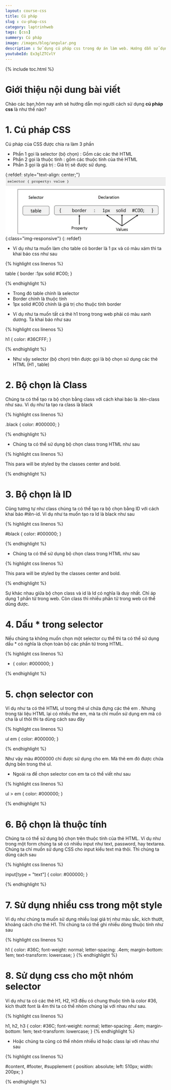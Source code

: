 ```yaml
---
layout: course-css
title: Cú pháp  
slug : cu-phap-css
category: laptrinhweb
tags: [css]
summery: Cú pháp   
image: /images/blog/angular.png
description : Sử dụng cú pháp css trong dự án làm web. Hướng dẫn sử dụng cú pháp css vào dự án web. 
youtubeId: Ex3glZTCvlY
---
```


{% include toc.html %}

# **Giới thiệu nội dung bài viết**

Chào các bạn,hôm nay anh sẽ hướng dẫn mọi người cách sử dụng <b>cú pháp css</b> là như thế nào?

# **1. Cú pháp CSS**

Cú pháp của CSS được chia ra làm 3 phần

- Phần 1 gọi là selector (bộ chọn) : Gồm các các thẻ HTML 
- Phần 2 gọi là thuộc tính : gồm các thuộc tính của thẻ HTML
- Phần 3 gọi là giá trị    : Giá trị sẽ được sử dụng.

{:refdef: style="text-align: center;"}
![syntax1](/images/post/css/syntax1.png){:class="img-responsive"}
{: refdef}

- Ví dụ như ta muốn làm cho table có border là 1 px và có màu xám thì ta khai báo css như sau

{% highlight css linenos %}

   table { border :1px solid #C00; }

{% endhighlight %}

+ Trong đó table chính là selector
+ Border chính là thuộc tính
+ 1px solid #C00 chính là giá trị cho thuộc tính border

- Ví dụ như ta muốn tất cả thẻ h1 trong trong web phải có màu xanh dương. Ta khai báo như sau

{% highlight css linenos %}

h1 {
   color: #36CFFF; 
}

{% endhighlight %}

- Như vậy selector (bộ chọn) trên được gọi là bộ chọn sử dụng các thẻ HTML  (H1 , table)

# **2. Bộ chọn là Class**

Chúng ta có thể tạo ra bộ chọn bằng class với cách khai báo là .tên-class như sau. Ví dụ như ta tạo ra class là black

{% highlight css linenos %}

.black {
   color: #000000; 
}

{% endhighlight %}

- Chúng ta có thể sử dụng bộ chọn class trong HTML như sau

{% highlight css linenos %}

<p class = "black">
   This para will be styled by the classes center and bold.
</p>

{% endhighlight %}

# **3. Bộ chọn là ID**

Cũng tương tự như class chúng ta có thể tạo ra bộ chọn bằng ID với cách khai báo #tên-id. Ví dụ như ta muốn tạo ra Id là black như sau

{% highlight css linenos %}

#black {
   color: #000000; 
}

{% endhighlight %}

- Chúng ta có thể sử dụng bộ chọn class trong HTML như sau

{% highlight css linenos %}

<p id = "black">
   This para will be styled by the classes center and bold.
</p>
{% endhighlight %}

Sự khác nhau giữa bộ chọn class và id là Id có nghĩa là duy nhất. Chỉ áp dụng 1 phần tử trong web. Còn class thì nhiều phần tử trong web có thể dùng được.

# **4. Dấu * trong selector**

Nếu chúng ta không muốn chọn một selector cụ thể thì ta có thể sử dụng dấu * có nghĩa là chọn toàn bộ các phần tử trong HTML.

{% highlight css linenos %}

* { 
   color: #000000; 
}

{% endhighlight %}

# **5. chọn selector con**

Ví dụ như ta có thẻ HTML ul trong thẻ ul chứa đựng các thẻ em . Nhưng trong tài liệu HTML lại có nhiều thẻ em, mà ta chỉ muốn sử dụng em mà có cha là ul thôi thì ta dùng cách sau đây

{% highlight css linenos %}

ul em {
   color: #000000; 
} 

{% endhighlight %}

Như vậy màu #000000 chỉ được sử dụng cho em. Mà thẻ em đó được chứa đựng bên trong thẻ ul.

- Ngoài ra để chọn selector con em ta có thể viết như sau

{% highlight css linenos %}

ul > em {
   color: #000000; 
} 

{% endhighlight %}

# **6. Bộ chọn là thuộc tính**

Chúng ta có thể sử dụng bộ chọn trên thuộc tính của thẻ HTML. Ví dụ như trong một form chúng ta sẽ có nhiều input như text, password, hay textarea. Chúng ta chỉ muốn sử dụng CSS cho input kiểu text mà thôi. Thì chúng ta dùng cách sau

{% highlight css linenos %}

input[type = "text"] {
   color: #000000; 
}

{% endhighlight %}

# **7. Sử dụng nhiều css trong một style**

Ví dụ như chúng ta muốn sử dụng nhiều loại giá trị như màu sắc, kích thướt, khoảng cách cho thẻ H1. Thì chúng ta có thể ghi nhiều dòng thuộc tính như sau

{% highlight css linenos %}

h1 {
   color: #36C;
   font-weight: normal;
   letter-spacing: .4em;
   margin-bottom: 1em;
   text-transform: lowercase;
}
{% endhighlight %}

# **8. Sử dụng  css cho một nhóm selector**

Ví dụ như ta có các thẻ H1, H2, H3 đều có chung thuộc tính là color #36, kích thướt font là 4m thì ta có thể nhóm chúng lại với nhau như sau.

{% highlight css linenos %}

h1, h2, h3 {
   color: #36C;
   font-weight: normal;
   letter-spacing: .4em;
   margin-bottom: 1em;
   text-transform: lowercase;
}
{% endhighlight %}

- Hoặc chúng ta cũng có thể nhóm nhiều id hoặc class lại với nhau như sau

{% highlight css linenos %}

#content, #footer, #supplement {
   position: absolute;
   left: 510px;
   width: 200px;
}

{% endhighlight %}






